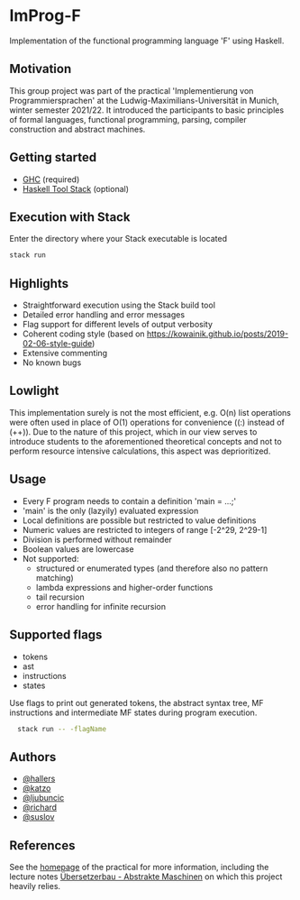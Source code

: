 # ImProg-F

Implementation of the functional programming language 'F' using Haskell. 


## Motivation

This group project was part of the practical 'Implementierung von Programmiersprachen' at the Ludwig-Maximilians-Universität in Munich, winter semester 2021/22. It introduced the participants to basic principles of formal languages, functional programming, parsing, compiler construction and abstract machines.


##  Getting started

- [GHC](https://www.haskell.org/downloads/) (required)
- [Haskell Tool Stack](https://docs.haskellstack.org/en/stable/README/) (optional)


## Execution with Stack

Enter the directory where your Stack executable is located
```bash
stack run
```


## Highlights

- Straightforward execution using the Stack build tool
- Detailed error handling and error messages
- Flag support for different levels of output verbosity
- Coherent coding style (based on https://kowainik.github.io/posts/2019-02-06-style-guide)
- Extensive commenting
- No known bugs


## Lowlight

This implementation surely is not the most efficient, e.g. O(n) list operations were often used in place of O(1) operations for convenience ((:) instead of (++)). Due to the nature of this project, which in our view serves to introduce students to the aforementioned theoretical concepts and not to perform resource intensive calculations, this aspect was deprioritized.


## Usage

- Every F program needs to contain a definition 'main = ...;'
- 'main' is the only (lazyily) evaluated expression
- Local definitions are possible but restricted to value definitions
- Numeric values are restricted to integers of range [-2^29, 2^29-1]
- Division is performed without remainder
- Boolean values are lowercase
- Not supported:
  - structured or enumerated types (and therefore also no pattern matching)
  - lambda expressions and higher-order functions
  - tail recursion
  - error handling for infinite recursion



## Supported flags

- tokens
- ast
- instructions
- states

Use flags to print out generated tokens, the abstract syntax tree, 
MF instructions and intermediate MF states during program execution.

```bash
  stack run -- -flagName
```


## Authors

- [@hallers](https://gitlab2.cip.ifi.lmu.de/hallers)
- [@katzo](https://gitlab2.cip.ifi.lmu.de/katzo)
- [@ljubuncic](https://gitlab2.cip.ifi.lmu.de/ljubuncic)
- [@richard](https://gitlab2.cip.ifi.lmu.de/richard)
- [@suslov](https://gitlab2.cip.ifi.lmu.de/suslov)


## References

See the [homepage](https://uni2work.ifi.lmu.de/course/W21/IfI/ImProg) of the practical for more information, including the lecture notes 
[Übersetzerbau - Abstrakte Maschinen](https://uni2work.ifi.lmu.de/course/W21/IfI/ImProg/file/Skript/download/bry-eisinger-uebersaetzerbau--2004.pdf) on which this project heavily relies.

